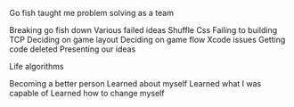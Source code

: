 Go fish taught me problem solving as a team

Breaking go fish down
Various failed ideas
	Shuffle
	Css
Failing to building TCP
Deciding on game layout
Deciding on game flow
Xcode issues
Getting code deleted 
Presenting our ideas

Life algorithms


Becoming a better person
Learned about myself
Learned what I was capable of
Learned how to change myself